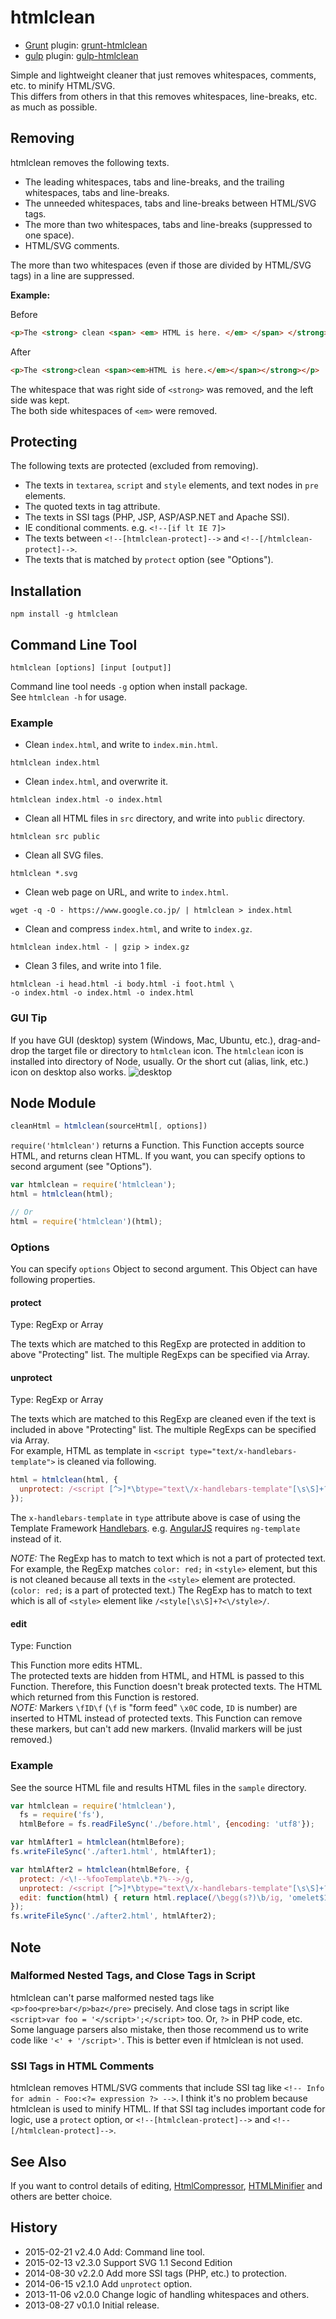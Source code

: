 # htmlclean

* [Grunt](http://gruntjs.com/) plugin: [grunt-htmlclean](https://github.com/anseki/grunt-htmlclean)
* [gulp](http://gulpjs.com/) plugin: [gulp-htmlclean](https://github.com/anseki/gulp-htmlclean)

Simple and lightweight cleaner that just removes whitespaces, comments, etc. to minify HTML/SVG.  
This differs from others in that this removes whitespaces, line-breaks, etc. as much as possible.

## Removing
htmlclean removes the following texts.

+ The leading whitespaces, tabs and line-breaks, and the trailing whitespaces, tabs and line-breaks.
+ The unneeded whitespaces, tabs and line-breaks between HTML/SVG tags.
+ The more than two whitespaces, tabs and line-breaks (suppressed to one space).
+ HTML/SVG comments.

The more than two whitespaces (even if those are divided by HTML/SVG tags) in a line are suppressed.

**Example:**

Before

```html
<p>The <strong> clean <span> <em> HTML is here. </em> </span> </strong> </p>
```

After

```html
<p>The <strong>clean <span><em>HTML is here.</em></span></strong></p>
```

The whitespace that was right side of `<strong>` was removed, and the left side was kept.  
The both side whitespaces of `<em>` were removed.

## Protecting
The following texts are protected (excluded from removing).

+ The texts in `textarea`, `script` and `style` elements, and text nodes in `pre` elements.
+ The quoted texts in tag attribute.
+ The texts in SSI tags (PHP, JSP, ASP/ASP.NET and Apache SSI).
+ IE conditional comments. e.g. `<!--[if lt IE 7]>`
+ The texts between `<!--[htmlclean-protect]-->` and `<!--[/htmlclean-protect]-->`.
+ The texts that is matched by `protect` option (see "Options").

## Installation

```
npm install -g htmlclean
```

## Command Line Tool

```shell
htmlclean [options] [input [output]]
```

Command line tool needs `-g` option when install package.  
See `htmlclean -h` for usage.

### Example

* Clean `index.html`, and write to `index.min.html`.
```shell
htmlclean index.html
```

* Clean `index.html`, and overwrite it.
```shell
htmlclean index.html -o index.html
```

* Clean all HTML files in `src` directory, and write into `public` directory.
```shell
htmlclean src public
```

* Clean all SVG files.
```shell
htmlclean *.svg
```

* Clean web page on URL, and write to `index.html`.
```shell
wget -q -O - https://www.google.co.jp/ | htmlclean > index.html
```

* Clean and compress `index.html`, and write to `index.gz`.
```shell
htmlclean index.html - | gzip > index.gz
```

* Clean 3 files, and write into 1 file.
```shell
htmlclean -i head.html -i body.html -i foot.html \
-o index.html -o index.html -o index.html
```

### GUI Tip

If you have GUI (desktop) system (Windows, Mac, Ubuntu, etc.), drag-and-drop the target file or directory to `htmlclean` icon. The `htmlclean` icon is installed into directory of Node, usually. Or the short cut (alias, link, etc.) icon on desktop also works.
![desktop](gui.png)

## Node Module

```js
cleanHtml = htmlclean(sourceHtml[, options])
```

`require('htmlclean')` returns a Function. This Function accepts source HTML, and returns clean HTML. If you want, you can specify options to second argument (see "Options").

```js
var htmlclean = require('htmlclean');
html = htmlclean(html);

// Or
html = require('htmlclean')(html);
```

### Options
You can specify `options` Object to second argument. This Object can have following properties.

#### protect
Type: RegExp or Array

The texts which are matched to this RegExp are protected in addition to above "Protecting" list. The multiple RegExps can be specified via Array.

#### unprotect
Type: RegExp or Array

The texts which are matched to this RegExp are cleaned even if the text is included in above "Protecting" list. The multiple RegExps can be specified via Array.  
For example, HTML as template in `<script type="text/x-handlebars-template">` is cleaned via following.

```js
html = htmlclean(html, {
  unprotect: /<script [^>]*\btype="text\/x-handlebars-template"[\s\S]+?<\/script>/ig
});
```

The `x-handlebars-template` in `type` attribute above is case of using the Template Framework [Handlebars](http://handlebarsjs.com/). e.g. [AngularJS](https://angularjs.org/) requires `ng-template` instead of it.

*NOTE:* The RegExp has to match to text which is not a part of protected text. For example, the RegExp matches `color: red;` in `<style>` element, but this is not cleaned because all texts in the `<style>` element are protected. (`color: red;` is a part of protected text.) The RegExp has to match to text which is all of `<style>` element like `/<style[\s\S]+?<\/style>/`.

#### edit
Type: Function

This Function more edits HTML.  
The protected texts are hidden from HTML, and HTML is passed to this Function. Therefore, this Function doesn't break protected texts. The HTML which returned from this Function is restored.  
*NOTE:* Markers `\fID\f` (`\f` is "form feed" `\x0C` code, `ID` is number) are inserted to HTML instead of protected texts. This Function can remove these markers, but can't add new markers. (Invalid markers will be just removed.)

### Example

See the source HTML file and results HTML files in the `sample` directory.

```js
var htmlclean = require('htmlclean'),
  fs = require('fs'),
  htmlBefore = fs.readFileSync('./before.html', {encoding: 'utf8'});

var htmlAfter1 = htmlclean(htmlBefore);
fs.writeFileSync('./after1.html', htmlAfter1);

var htmlAfter2 = htmlclean(htmlBefore, {
  protect: /<\!--%fooTemplate\b.*?%-->/g,
  unprotect: /<script [^>]*\btype="text\/x-handlebars-template"[\s\S]+?<\/script>/ig,
  edit: function(html) { return html.replace(/\begg(s?)\b/ig, 'omelet$1'); }
});
fs.writeFileSync('./after2.html', htmlAfter2);
```

## Note

### Malformed Nested Tags, and Close Tags in Script

htmlclean can't parse malformed nested tags like `<p>foo<pre>bar</p>baz</pre>` precisely. And close tags in script like `<script>var foo = '</script>';</script>` too. Or, `?>` in PHP code, etc.  
Some language parsers also mistake, then those recommend us to write code like `'<' + '/script>'`. This is better even if htmlclean is not used.

### SSI Tags in HTML Comments

htmlclean removes HTML/SVG comments that include SSI tag like `<!-- Info for admin - Foo:<?= expression ?> -->`. I think it's no problem because htmlclean is used to minify HTML. If that SSI tag includes important code for logic, use a `protect` option, or `<!--[htmlclean-protect]-->` and `<!--[/htmlclean-protect]-->`.

## See Also

If you want to control details of editing, [HtmlCompressor](http://code.google.com/p/htmlcompressor/), [HTMLMinifier](https://github.com/kangax/html-minifier) and others are better choice.

## History
 * 2015-02-21			v2.4.0			Add: Command line tool.
 * 2015-02-13			v2.3.0			Support SVG 1.1 Second Edition
 * 2014-08-30			v2.2.0			Add more SSI tags (PHP, etc.) to protection.
 * 2014-06-15			v2.1.0			Add `unprotect` option.
 * 2013-11-06			v2.0.0			Change logic of handling whitespaces and others.
 * 2013-08-27			v0.1.0			Initial release.
